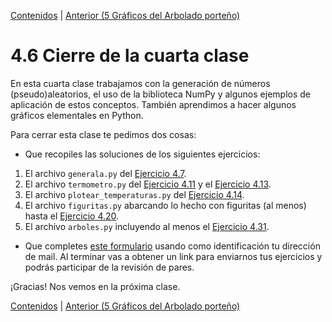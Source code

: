 [Contenidos](../Contenidos.md) \| [Anterior (5 Gráficos del Arbolado porteño)](07_Arboles3_plt.md)

# 4.6 Cierre de la cuarta clase

En esta cuarta clase trabajamos con la generación de números (pseudo)aleatorios, el uso de la biblioteca NumPy y algunos ejemplos de aplicación de estos conceptos. También aprendimos a hacer algunos gráficos elementales en Python.

Para cerrar esta clase te pedimos dos cosas:
* Que recopiles las soluciones de los siguientes ejercicios:

 1. El archivo `generala.py` del [Ejercicio 4.7](../04_Random_Plt_Dbg/02_Random.md#ejercicio-47-generala-no-necesariamente-servida).
 2. El archivo `termometro.py` del [Ejercicio 4.11](../04_Random_Plt_Dbg/02_Random.md#ejercicio-411-gaussiana) y el [Ejercicio 4.13](../04_Random_Plt_Dbg/03_NumPy_Arrays.md#ejercicio-413-guardar-temperaturas).
 3. El archivo `plotear_temperaturas.py` del [Ejercicio 4.14](../04_Random_Plt_Dbg/03_NumPy_Arrays.md#ejercicio-414-empezando-a-plotear).
 4. El archivo `figuritas.py` abarcando lo hecho con figuritas (al menos) hasta el [Ejercicio 4.20](../04_Random_Plt_Dbg/04_Figuritas.md#ejercicio-420).
 5. El archivo `arboles.py` incluyendo al menos el [Ejercicio 4.31](../04_Random_Plt_Dbg/07_Arboles3_plt.md#ejercicio-431-scatterplot-diámetro-vs-alto-de-jacarandás).

* Que completes [este formulario](https://docs.google.com/forms/d/LINK) usando como identificación tu dirección de mail.  Al terminar vas a obtener un link para enviarnos tus ejercicios y podrás participar de la revisión de pares.

¡Gracias! Nos vemos en la próxima clase.

[Contenidos](../Contenidos.md) \| [Anterior (5 Gráficos del Arbolado porteño)](07_Arboles3_plt.md)


